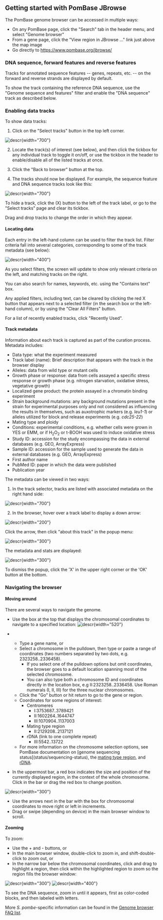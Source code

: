 ## Getting started with PomBase JBrowse

The PomBase genome browser can be accessed in multiple ways:
- On any PomBase page, click the "Search" tab in the header menu, and
  select "Genome browser"
- From a gene page, click the "View region in JBrowse ..." link just
  above the map image
- Go directly to https://www.pombase.org/jbrowse/

### DNA sequence, forward features and reverse features
Tracks for annotated sequence features -- genes, repeats, etc. -- on
the forward and reverse strands are displayed by default.

To show the track containing the reference DNA sequence, use the
"Genome sequence and features" filter and enable the "DNA sequence"
track as described below.

### Enabling data tracks
To show data tracks:
1. Click on the "Select tracks" button in the top left corner.

![descr](assets/jbrowse_main_top_track_button.png){width="700"}

2. Locate the track(s) of interest (see below), and then click the
tickbox for any individual track to toggle it on/off, or use the
tickbox in the header to enable/disable all of the listed tracks at
once.

3. Click the "Back to browser" button at the top.

4. The tracks should now be displayed. For example, the sequence
feature and DNA sequence tracks look like this:

![descr](assets/jbrowse_seq_feature_tracks.png){width="700"}

To hide a track, click the (X) button to the left of the track label,
or go to the "Select tracks" page and clear its tickbox.

Drag and drop tracks to change the order in which they appear.

#### Locating data
Each entry in the left-hand column can be used to filter the track
list. Filter criteria fall into several categories, corresponding to
some of the track metadata (see below):

![descr](assets/jbrowse_track_selector.png){width="400"}

As you select filters, the screen will update to show only relevant
criteria on the left, and matching tracks on the right.

You can also search for names, keywords, etc. using the "Contains
text" box.

Any applied filters, including text, can be cleared by clicking the
red X button that appears next to a selected filter (in the search box
or the left-hand column), or by using the "Clear All Filters" button.

For a list of recently enabled tracks, click "Recently Used".

#### Track metadata
Information about each track is captured as part of the curation
process. Metadata includes:

- Data type: what the experiment measured
- Track label (name): Brief description that appears with the track in
  the browser display
- Alleles: data from wild type or mutant cells
- Growth phase or response: data from cells assayed a specific stress
  response or growth phase (e.g. nitrogen starvation, oxidative
  stress, vegetative growth)
- Localized gene product: the protein assayed in a chromatin binding
  experiment
- Strain background mutations: any background mutations present in the
  strain for experimental purposes only and not considered as
  influencing the results in themselves, such as auxotrophic markers
  (e.g. *leu1-1*) or alleles utilized for block and release experiments
  (e.g. *cdc25-22*)
- Mating type and ploidy
- Conditions: experimental conditions, e.g. whether cells were grown
  in YES or EMM, or if H<sub>2</sub>O<sub>2</sub> or t-BOOH was used
  to induce oxidative stress
- Study ID: accession for the study encompassing the data in external
  databases (e.g. GEO, ArrayExpress)
- Sample ID: accession for the sample used to generate the data in
  external databases (e.g. GEO, ArrayExpress)
- First author name
- PubMed ID: paper in which the data were published
- Publication year

The metadata can be viewed in two ways:
1. In the track selector, tracks are listed with associated metadata
on the right hand side:

![descr](assets/jbrowse_track_selection_top.png){width="700"}


2. In the browser, hover over a track label to display a down
arrow:

![descr](assets/jbrowse_track_label_hover.png){width="200"}

Click the arrow, then click "about this track" in the popup menu:

![descr](assets/jbrowse_track_menu.png){width="300"}

The metadata and stats are displayed:

![descr](assets/jbrowse_metadata_popup.png){width="300"}

To dismiss the popup, click the 'X' in the upper right corner or the
'OK' button at the bottom.

### Navigating the browser
#### Moving around
There are several ways to navigate the genome.

- Use the box at the top that displays the chromosomal coordinates to
  navigate to a specified location:
![descr](assets/jbrowse_main_top_coords.png){width="520"}

- &nbsp;
  - Type a gene name, or
  - Select a chromosome in the pulldown, then type or paste a range of
    coordinates (two numbers separated by two dots,
    e.g. 2323258..2336458).
    - If you select one of the pulldown options but omit coordinates,
      the browser goes to a default location spanning most of the
      selected chromosome.
    - You can also type both a chromosome ID and coordinates directly
      in the location box, e.g II:2323258..2336458. Use Roman numerals
      (I, II, III) for the three nuclear chromosomes.
  - Click the "Go" button or hit return to go to the gene or region.
  - Coordinates for some regions of interest: 
    - Centromeres
      - I:3753687..3789421
      - II:1602264..1644747
      - III:1070904..1137003
    - Mating type region
      - II:2129208..2137121
    - rDNA (link to one complete repeat)
      - III:5542..13722
  - For more information on the chromosome selection options, see
    PomBase documentation on [genome sequencing
    status[(status/sequencing-status), the [mating type
    region](status/mating-type-region), and
    [rDNA](faq/there-any-rdna-repeat-sequences-pombase).
- In the uppermost bar, a red box indicates the size and position of
  the currently displayed region, in the context of the whole
  chromosome. Click in the bar or drag the red box to change position.

![descr](assets/jbrowse_position_bar.png){width="300"}

- Use the arrows next in the bar with the box for chromosomal
  coordinates to move right or left in increments.
- Drag or swipe (depending on device) in the main browser window to
  scroll.


#### Zooming
To zoom:

- Use the + and - buttons, or
- In the main browser window, double-click to zoom in, and
  shift-double-click to zoom out, or
- In the narrow bar below the chromosomal coordinates, click and drag
  to highlight a region, then click within the highlighted region to
  zoom so the region fills the browser window:

![descr](assets/jbrowse_region_selection_bar.png){width="300"}
![descr](assets//jbrowse_region_zoom.png){width="400"}

To see the DNA sequence, zoom in until it appears, first as
color-coded blocks, and then labeled with letters.

More *S. pombe*-specific information can be found in the [Genome
browser FAQ list](https://www.pombase.org/faq/genome-browser).
